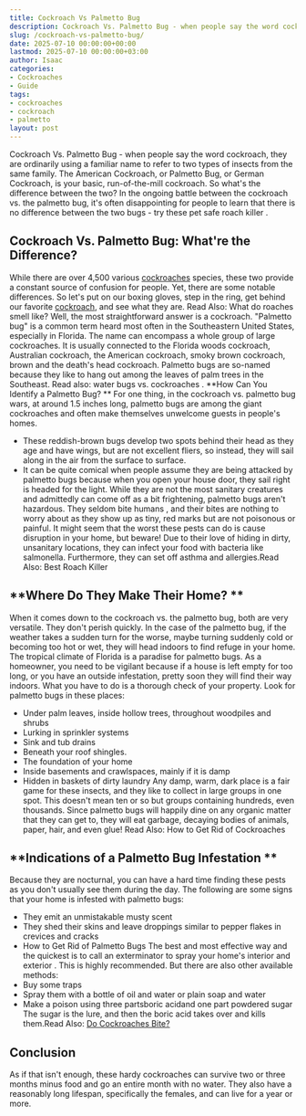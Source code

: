 ```yaml
---
title: Cockroach Vs Palmetto Bug
description: Cockroach Vs. Palmetto Bug - when people say the word cockroach, they are ordinarily using a familiar name to refer to two types of insects from the same...
slug: /cockroach-vs-palmetto-bug/
date: 2025-07-10 00:00:00+00:00
lastmod: 2025-07-10 00:00:00+03:00
author: Isaac
categories:
- Cockroaches
- Guide
tags:
- cockroaches
- cockroach
- palmetto
layout: post
---
```

Cockroach Vs. Palmetto Bug - when people say the word cockroach, they are ordinarily using a familiar name to refer to two types of insects from the same family.
The American Cockroach, or Palmetto Bug, or German Cockroach, is your basic, run-of-the-mill cockroach. So what's the difference between the two?
In the ongoing battle between the cockroach vs. the palmetto bug, it's often disappointing for people to learn that there is no difference between the two bugs - try these
pet safe roach killer
.

## Cockroach Vs. Palmetto Bug: What're the Difference?
While there are over 4,500 various [cockroaches](https://pestpolicy.com/cockroach-eggs/) species, these two provide a constant source of confusion for people. Yet, there are some notable differences.
So let's put on our boxing gloves, step in the ring, get behind our favorite [cockroach](https://pestpolicy.com/how-to-kill-cockroach-eggs/), and see what they are. Read Also:
What do roaches smell like?
Well, the most straightforward answer is a cockroach. "Palmetto bug" is a common term heard most often in the Southeastern United States, especially in Florida.
The name can encompass a whole group of large cockroaches. It is usually connected to the Florida woods cockroach, Australian cockroach, the American cockroach, smoky brown cockroach, brown and the death's head cockroach.
Palmetto bugs are so-named because they like to hang out among the leaves of palm trees in the Southeast. Read also:
water bugs vs. cockroaches
.
**How Can You Identify a Palmetto Bug? **
For one thing, in the cockroach vs. palmetto bug wars, at around 1.5 inches long, palmetto bugs are among the giant cockroaches and often make themselves unwelcome guests in people's homes.
- These reddish-brown bugs develop two spots behind their head as they age and have wings, but are not excellent fliers, so instead, they will sail along in the air from the surface to surface.
- It can be quite comical when people assume they are being attacked by palmetto bugs because when you open your house door, they sail right is headed for the light.
While they are not the most sanitary creatures and admittedly can come off as a bit frightening, palmetto bugs aren't hazardous.
They seldom
bite humans
, and their bites are nothing to worry about as they show up as tiny, red marks but are not poisonous or painful.
It might seem that the worst these pests can do is cause disruption in your home, but beware!
Due to their love of hiding in dirty, unsanitary locations, they can infect your food with bacteria like salmonella. Furthermore, they can set off asthma and allergies.Read Also:
Best Roach Killer
## **Where Do They Make Their Home? **
When it comes down to the cockroach vs. the palmetto bug, both are very versatile. They don't perish quickly.
In the case of the palmetto bug, if the weather takes a sudden turn for the worse, maybe turning suddenly cold or becoming too hot or wet, they will head indoors to find refuge in your home.
The tropical climate of Florida is a paradise for palmetto bugs. As a homeowner, you need to be vigilant because if a house is left empty for too long, or you have an outside infestation, pretty soon they will find their way indoors.
What you have to do is a thorough check of your property. Look for palmetto bugs in these places:
- Under palm leaves, inside hollow trees, throughout woodpiles and shrubs
- Lurking in sprinkler systems
- Sink and tub drains
- Beneath your roof shingles.
- The foundation of your home
- Inside basements and crawlspaces, mainly if it is damp
- Hidden in baskets of dirty laundry
Any damp, warm, dark place is a fair game for these insects, and they like to collect in large groups in one spot. This doesn't mean ten or so but groups containing hundreds, even thousands.
Since palmetto bugs will happily dine on any organic matter that they can get to, they will eat garbage, decaying bodies of animals, paper, hair, and even glue!
Read Also:
How to Get Rid of Cockroaches
## **Indications of a Palmetto Bug Infestation **
Because they are nocturnal, you can have a hard time finding these pests as you don't usually see them during the day. The following are some signs that your home is infested with palmetto bugs:
- They emit an unmistakable musty scent
- They shed their skins and leave droppings similar to pepper flakes in crevices and cracks
- How to Get Rid of Palmetto Bugs
The best and most effective way and the quickest is to call an exterminator to
spray your home's interior and exterior
. This is highly recommended. But there are also other available methods:
- Buy some traps
- Spray them with a bottle of oil and water or plain soap and water
- Make a poison using three partsboric acidand one part powdered sugar
The sugar is the
lure, and then the boric acid
takes over and kills them.Read Also:
[Do Cockroaches Bite?](https://pestpolicy.com/do-cockroaches-bite/)
## Conclusion
As if that isn't enough, these hardy cockroaches can survive two or three months minus food and go an entire month with no water.
They also have a reasonably long lifespan, specifically the females, and can live for a year or more.